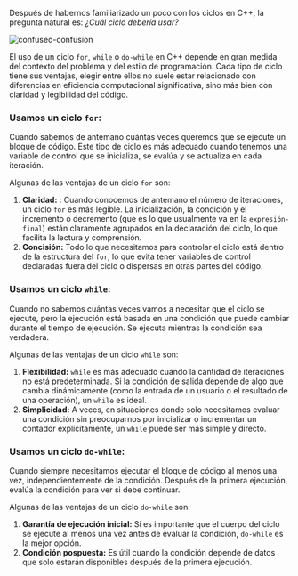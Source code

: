 Después de habernos familiarizado un poco con los ciclos en C++, la pregunta natural es: *¿Cuál ciclo debería usar?*

![confused-confusion](https://github.com/user-attachments/assets/31cc511d-3bbf-4c63-b415-5d9d83f5e274)

El uso de un ciclo `for`, `while` o `do-while` en C++ depende en gran medida del contexto del problema y del estilo de programación. Cada tipo de ciclo tiene sus ventajas, elegir entre ellos no suele estar relacionado con diferencias en eficiencia computacional significativa, sino más bien con claridad y legibilidad del código.

### Usamos un ciclo `for`:

Cuando sabemos de antemano cuántas veces queremos que se ejecute un bloque de código. Este tipo de ciclo es más adecuado cuando  tenemos una variable de control que se inicializa, se evalúa y se actualiza en cada iteración.

Algunas de las ventajas de un ciclo `for` son:
1. **Claridad:** : Cuando conocemos de antemano el número de iteraciones, un ciclo `for` es más legible. La inicialización, la condición y el incremento o decremento (que es lo que usualmente va en la `expresión-final`) están claramente agrupados en la declaración del ciclo, lo que facilita la lectura y comprensión.
2. **Concisión:** Todo lo que necesitamos para controlar el ciclo está dentro de la estructura del `for`, lo que evita tener variables de control declaradas fuera del ciclo o dispersas en otras partes del código.

### Usamos un ciclo `while`:

Cuando no sabemos cuántas veces vamos a necesitar que el ciclo se ejecute, pero la ejecución está basada en una condición que puede cambiar durante el tiempo de ejecución. Se ejecuta mientras la condición sea verdadera.

Algunas de las ventajas de un ciclo `while` son:
1. **Flexibilidad:** `while` es más adecuado cuando la cantidad de iteraciones no está predeterminada. Si la condición de salida depende de algo que cambia dinámicamente (como la entrada de un usuario o el resultado de una operación), un `while` es ideal.
2. **Simplicidad:** A veces, en situaciones donde solo necesitamos evaluar una condición sin preocuparnos por inicializar o incrementar un contador explícitamente, un `while` puede ser más simple y directo.

### Usamos un ciclo `do-while`:

Cuando siempre necesitamos ejecutar el bloque de código al menos una vez, independientemente de la condición. Después de la primera ejecución, evalúa la condición para ver si debe continuar.

Algunas de las ventajas de un ciclo `do-while` son:
1. **Garantía de ejecución inicial:** Si es importante que el cuerpo del ciclo se ejecute al menos una vez antes de evaluar la condición, `do-while` es la mejor opción.
2. **Condición pospuesta:** Es útil cuando la condición depende de datos que solo estarán disponibles después de la primera ejecución.

